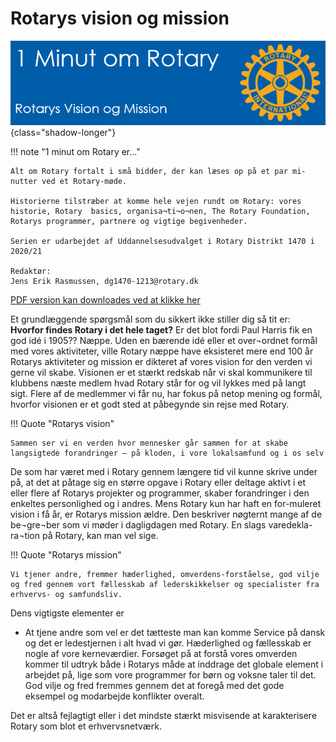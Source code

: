 # Rotarys vision og mission

![Regionale magasiner](images/visionmission.jpg){class="shadow-longer"} 

!!! note "1 minut om Rotary er..."

    Alt om Rotary fortalt i små bidder, der kan læses op på et par mi-nutter ved et Rotary-møde.
    
    Historierne tilstræber at komme hele vejen rundt om Rotary: vores historie, Rotary  basics, organisa¬ti¬o¬nen, The Rotary Foundation, Rotarys programmer, partnere og vigtige begivenheder.
    
    Serien er udarbejdet af Uddannelsesudvalget i Rotary Distrikt 1470 i 2020/21
    
    Redaktør: 
    Jens Erik Rasmussen, dg1470-1213@rotary.dk


<a href=https://1minut.rotary.dk/pdf-versioner/1_minut_om_Rotary_Vision_og_Mission.pdf target=_blank>PDF version kan downloades ved at klikke her</a>


Et grundlæggende spørgsmål som du sikkert ikke stiller dig så tit er: <strong>Hvorfor findes Rotary i det hele taget?</strong> Er det blot fordi Paul Harris fik en god idé i 1905?? Næppe. Uden en bærende idé eller et over¬ordnet formål med vores aktiviteter, ville Rotary næppe have eksisteret mere end 100 år
Rotarys aktiviteter og mission er dikteret af vores vision for den verden vi gerne vil skabe. Visionen er et stærkt redskab når vi skal kommunikere til klubbens næste medlem hvad Rotary står for og vil lykkes med på langt sigt. Flere af de medlemmer vi får nu, har fokus på netop mening og formål, hvorfor visionen er et godt sted at påbegynde sin rejse med Rotary. 

!!! Quote "Rotarys vision"

    Sammen ser vi en verden hvor mennesker går sammen for at skabe langsigtede forandringer – på kloden, i vore lokalsamfund og i os selv


De som har været med i Rotary gennem længere tid vil kunne skrive under på, at det at påtage sig en større opgave i Rotary eller deltage aktivt i et eller flere af Rotarys projekter og programmer, skaber forandringer i den enkeltes personlighed og i andres.
Mens Rotary kun har haft en for-muleret vision i få år, er Rotarys mission ældre. Den beskriver nøgternt mange af de be¬gre¬ber som vi møder i dagligdagen med Rotary. En slags varedekla-ra¬tion på Rotary, kan man vel sige. 


!!! Quote "Rotarys mission"

    Vi tjener andre, fremmer hæderlighed, omverdens-forståelse, god vilje og fred gennem vort fællesskab af lederskikkelser og specialister fra erhvervs- og samfundsliv.

Dens vigtigste elementer er
- At tjene andre som vel er det tætteste man kan komme Service på dansk og det er ledestjernen i alt hvad vi gør. Hæderlighed og fællesskab er nogle af vore kerneværdier. Forsøget på at forstå vores omverden kommer til udtryk både i Rotarys måde at inddrage det globale element i arbejdet på, lige som vore programmer for børn og voksne taler til det. God vilje og fred fremmes gennem det at foregå med det gode eksempel og modarbejde konflikter overalt.


Det er altså fejlagtigt eller i det mindste stærkt misvisende at karakterisere Rotary som blot et erhvervsnetværk.


